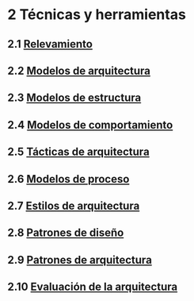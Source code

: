 # 2 Técnicas y herramientas

## 2.1 [Relevamiento](./2_1_.Relevamiento.md)

## 2.2 [Modelos de arquitectura](./2_2_.Arquitectura.md)

## 2.3 [Modelos de estructura](./2_3_.Modelos_de_estructura.md)

## 2.4 [Modelos de comportamiento](./2_4_.Modelos_de_comportamiento.md)

## 2.5 [Tácticas de arquitectura](./2_5_.Tacticas_arquitectura.md)

## 2.6 [Modelos de proceso](./2_6_.Modelos_de_proceso.md)

## 2.7 [Estilos de arquitectura](./2_7_.Estilos_arquitectura.md)

## 2.8 [Patrones de diseño](./2_8_Patrones_de_diseno.md)

## 2.9 [Patrones de arquitectura](./2_9_.Patrones_de_arquitectura.md)

## 2.10 [Evaluación de la arquitectura](./2_10_.Evaluacion_arquitectura.md)
